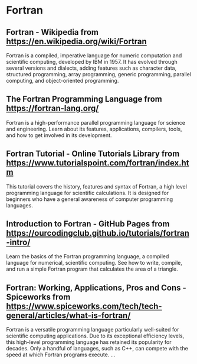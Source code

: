 # Fortran
## Fortran - Wikipedia from https://en.wikipedia.org/wiki/Fortran
Fortran is a compiled, imperative language for numeric computation and scientific computing, developed by IBM in 1957. It has evolved through several versions and dialects, adding features such as character data, structured programming, array programming, generic programming, parallel computing, and object-oriented programming.
## The Fortran Programming Language from https://fortran-lang.org/
Fortran is a high-performance parallel programming language for science and engineering. Learn about its features, applications, compilers, tools, and how to get involved in its development.
## Fortran Tutorial - Online Tutorials Library from https://www.tutorialspoint.com/fortran/index.htm
This tutorial covers the history, features and syntax of Fortran, a high level programming language for scientific calculations. It is designed for beginners who have a general awareness of computer programming languages.
## Introduction to Fortran - GitHub Pages from https://ourcodingclub.github.io/tutorials/fortran-intro/
Learn the basics of the Fortran programming language, a compiled language for numerical, scientific computing. See how to write, compile, and run a simple Fortran program that calculates the area of a triangle.
## Fortran: Working, Applications, Pros and Cons - Spiceworks from https://www.spiceworks.com/tech/tech-general/articles/what-is-fortran/
Fortran is a versatile programming language particularly well-suited for scientific computing applications. Due to its exceptional efficiency levels, this high-level programming language has retained its popularity for decades. Only a handful of languages, such as C++, can compete with the speed at which Fortran programs execute. ...
